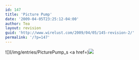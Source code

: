 ```yaml
---
id: 147
title: 'Picture Pump'
date: '2009-04-05T23:25:12-04:00'
author: Tea
layout: revision
guid: 'http://www.wirelust.com/2009/04/05/145-revision-2/'
permalink: '/?p=147'
---
```


![](/img/entries/PicturePump_s
<a href=)![](/img/webstart_button.gif)